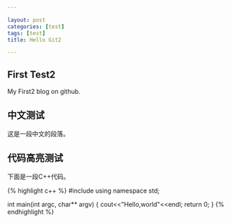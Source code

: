 ```yaml
---

layout: post
categories: [test]
tags: [test]
title: Hello Git2

---
```


## First Test2

My First2 blog on github.

## 中文测试

这是一段中文的段落。

## 代码高亮测试

下面是一段C++代码。

{% highlight c++ %}
#include<iostream>
using namespace std;

int main(int argc, char** argv)
{
	cout<<"Hello,world"<<endl;
	return 0;
}
{% endhighlight %}